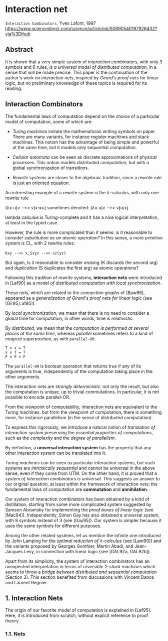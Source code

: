 # Interaction net

`Interaction Combinators`, Yves Lafont, 1997
https://www.sciencedirect.com/science/article/pii/S0890540197926432?via%3Dihub

## Abstract
It is shown that a very simple system of *interaction combinators*, with only 3 symbols and 6 rules, *is a universal model of distributed computation*, in a sense that will be made precise. This paper is the continuation of the author's work on *interaction nets*, inspired by *Girard's proof nets* for linear logic, but no preliminary knowledge of these topics is required for its reading.

## Interaction Combinators

The fundamental laws of computation depend on the choice of a particular model of computation, some of which are:

* *Turing machines* imitate the mathematician writing symbols on paper. There are many variants, for instance register machines and stack machines. This notion has the advantage of being simple and powerful at the same time, but it models only sequential computation.

* *Cellular automata* can be seen as discrete approximations of physical processes. This notion models distributed computation, but with a global synchronization of transitions.

* *Rewrite systems* are closer to the algebraic tradition, since a rewrite rule is just an oriented equation.

An interesting example of a rewrite system is the λ-calculus, with only one rewrite rule

(λx.u)v -->> v[x:=u]      sometimes denoted: (λx.u)v -->> v[u/x]

lambda calculus is Turing-complete and it has a nice logical interpretation, at least in the typed case.

However, the rule is more complicated than it seems: is it reasonable to consider *substitution as an atomic operation*? In this sense, a more primitive system is CL, with 2 rewrite rules:

`Kxy -->> x`, `Sxyz -->> xz(yz)`

But again, is it reasonable to consider *erasing* (K discards the second arg) and *duplication* (S duplicates the first arg) as atomic operations?



Following this tradition of rewrite systems, **interaction nets** were introduced in [Laf90] as a *model of distributed computation with local synchronization*.

These nets, which are related to the *connection graphs* of [Baw86], appeared as a *generalization of Girard's proof nets for linear logic* (see [Gir95,Laf95]).

By *local synchronization*, we mean that there is no need to consider a global time for computation; in other words, time is *relativistic*.

By *distributed*, we mean that the *computation is performed at several places at the same time*, whereas *parallel* sometimes refers to a kind of *magical superposition*, as with `parallel-OR`:

```
T ∨ x = T
x ∨ T = T
F ∨ F = F
```

The `parallel-OR` is boolean operation that returns true if any of its arguments is true, independently of the computation taking place in the other arguments.


The interaction nets are *strongly deterministic*: not only the result, but also the computation is unique, up to trivial commutations. In particular, it is not possible to encode parallel-OR.

From the viewpoint of computability, interaction nets are equivalent to the Turing machines, but from the viewpoint of computation, there is something more, for instance parallelism (in the sense of distributed computation).

To express this rigorously, we introduce a natural notion of *translation of interaction system* preserving the *essential properties of computations*, such as the *complexity* and the *degree of parallelism*.

By definition, a **universal interaction system** has the property that any other interaction system can be translated into it.

*Turing machines* can be seen as particular interaction systems, but such systems are *intrinsically sequential* and cannot be universal in the above sense, even if they come from UTM. On the other hand, it is proved that a *system of interaction combinators is universal*. This suggests an answer to our original question, at least within the framework of interaction nets: the fundamental laws of computation are **commutation** and **annihilation**.

Our system of interaction combinators has been obtained by a kind of distillation, starting from some more complicated system suggested by Samson Abramsky for implementing the *proof boxes of linear logic* (see [Mac94]). Independently, Simon Gay has also obtained a universal system, with 8 symbols instead of 3 (see [Gay95]). Our system is simpler because it uses the same symbols for different purposes.

Among the other related systems, let us mention the infinite one introduced by John Lamping for the *optimal reduction of λ-calculus* (see [Lam90]) and the variants proposed by Georges Gonthier, Martin Abadi, and Jean-Jacques Levy, in connection with linear logic (see [GAL92a, GAL92b]).

Apart from its simplicity, the system of interaction combinators has an unexpected interpretation in terms of *reversible 2-stack machines* which seems to throw a *bridge between distributed and sequential computation* (Section 3). This section benefited from discussions with Vincent Danos and Laurent Regnier.

## 1. Interaction Nets

The origin of our favorite model of computation is explained in [Laf95]. Here, it is introduced from scratch, without explicit reference to proof theory.

### 1.1. Nets
